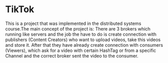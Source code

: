 # TikTok
This is a project that was implemented in the distributed systems course.The main concept of the project is:
There are 3 brokers which running like servers and the job the have to do is create connection with publishers (Content Creators) who want to upload videos, take 
this videos and store it. After that they have already create connection with consumers (Viewers), which ask for a video with certain HashTag or from a specific
Channel and the correct broker sent the video to the consumer.
